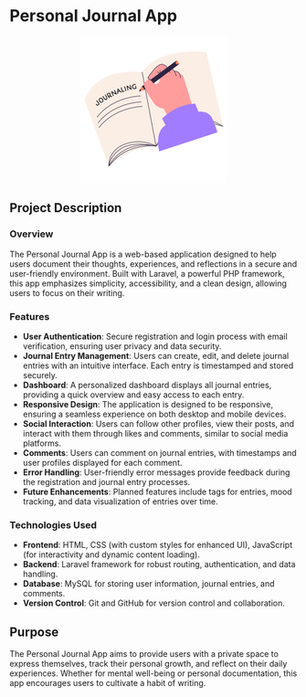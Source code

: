 # Personal Journal App

<p align="center">
  <img src="journaling.png" alt="App Logo" />
</p>

## Project Description

### Overview
The Personal Journal App is a web-based application designed to help users document their thoughts, experiences, and reflections in a secure and user-friendly environment. Built with Laravel, a powerful PHP framework, this app emphasizes simplicity, accessibility, and a clean design, allowing users to focus on their writing.

### Features
- **User Authentication**: Secure registration and login process with email verification, ensuring user privacy and data security.
- **Journal Entry Management**: Users can create, edit, and delete journal entries with an intuitive interface. Each entry is timestamped and stored securely.
- **Dashboard**: A personalized dashboard displays all journal entries, providing a quick overview and easy access to each entry.
- **Responsive Design**: The application is designed to be responsive, ensuring a seamless experience on both desktop and mobile devices.
- **Social Interaction**: Users can follow other profiles, view their posts, and interact with them through likes and comments, similar to social media platforms.
- **Comments**: Users can comment on journal entries, with timestamps and user profiles displayed for each comment.
- **Error Handling**: User-friendly error messages provide feedback during the registration and journal entry processes.
- **Future Enhancements**: Planned features include tags for entries, mood tracking, and data visualization of entries over time.

### Technologies Used
- **Frontend**: HTML, CSS (with custom styles for enhanced UI), JavaScript (for interactivity and dynamic content loading).
- **Backend**: Laravel framework for robust routing, authentication, and data handling.
- **Database**: MySQL for storing user information, journal entries, and comments.
- **Version Control**: Git and GitHub for version control and collaboration.

## Purpose
The Personal Journal App aims to provide users with a private space to express themselves, track their personal growth, and reflect on their daily experiences. Whether for mental well-being or personal documentation, this app encourages users to cultivate a habit of writing.
